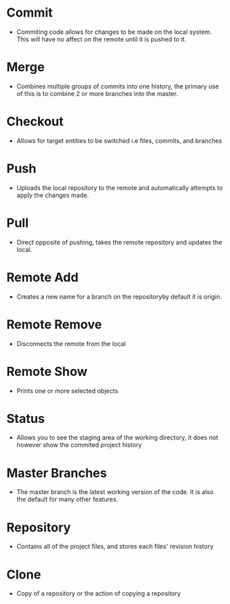 # Commit
  - Commiting code allows for changes to be made on the local system. This will have no affect on the remote until it is pushed to it.

# Merge
  - Combines multiple groups of commits into one history, the primary use of this is to combine 2 or more branches into the master.

# Checkout
  - Allows for target entities to be switched i.e files, commits, and branches

# Push
  - Uploads the local repository to the remote and automatically attempts to apply the changes made.

# Pull
  - Direct opposite of pushing, takes the remote repository and updates the local.

# Remote Add
  - Creates a new name for a branch on the repositoryby default it is origin.

# Remote Remove
  - Disconnects the remote from the local

# Remote Show
  - Prints one or more selected objects

# Status
  - Allows you to see the staging area of the working directory, it does not however show the commited project history

# Master Branches
  - The master branch is the latest working version of the code. It is also the default for many other features.
  
# Repository
  - Contains all of the project files, and stores each files' revision history
  
# Clone
  - Copy of a repository or the action of copying a repository
